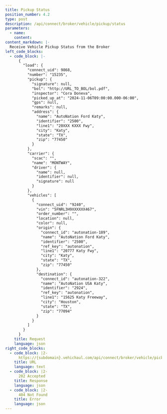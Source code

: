 ```yaml
---
title: Pickup Status
position_number: 4.2
type: post
description: /api/connect/broker/vehicle/pickup/status
parameters:
  - name: 
    content: 
content_markdown: |-
  Receive Vehicle Pickup Status from the Broker
left_code_blocks:
  - code_block: |-
      {
        "load": {
          "connect_uid": 9868,
          "number": "15235",
          "pickup": {
            "signature": null,
            "bol": "http://URL_TO_BOL/bol.pdf",
            "inspector": "Cora Doneva",
            "picked_up_at": "2024-11-06T09:00:00.000-06:00",
            "gps": null,
            "remarks": null,
            "address": {
              "name": "AutoNation Ford Katy",
              "identifier": "2500",
              "line1": "20XXX KXXX Fwy",
              "city": "Katy",
              "state": "TX",
              "zip": "77450"
            }
          },
          "carrier": {
            "scac": "",
            "name": "MONTWAY",
            "driver": {
              "name": null,
              "identifier": null,
              "signature": null
            }
          },
          "vehicles": [
            {
              "connect_uid": "9240",
              "vin": "5FNRL3H9XXXXXX467",
              "order_number": "",
              "location": null,
              "color": null,
              "origin": {
                "connect_id": "autonation-189",
                "name": "AutoNation Ford Katy",
                "identifier": "2500",
                "ref_key": "autonation",
                "line1": "20777 Katy Fwy",
                "city": "Katy",
                "state": "TX",
                "zip": "77450"
              },
              "destination": {
                "connect_id": "autonation-322",
                "name": "AutoNation USA Katy",
                "identifier": "2924",
                "ref_key": "autonation",
                "line1": "15625 Katy Freeway",
                "city": "Houston",
                "state": "TX",
                "zip": "77094"
              }
            }
          ]
        }
      } 
    title: Request
    language: json
right_code_blocks:
  - code_block: |2-
      https://{subdomain}.vehichaul.com/api/connect/broker/vehicle/pickup/status
    title: URL
    language: text
  - code_block: |2-
      202 Accepted
    title: Response
    language: json
  - code_block: |2-
      404 Not Found
    title: Error
    language: json
---
```

